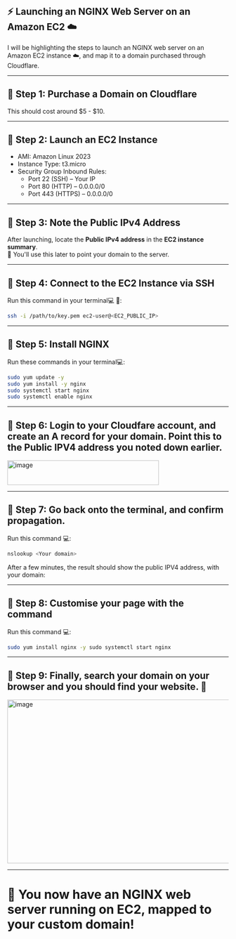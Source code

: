 ## :zap: Launching an NGINX Web Server on an Amazon EC2 :cloud:

I will be highlighting the steps to launch an NGINX web server on an Amazon EC2 instance :cloud:, and map it to a domain purchased through Cloudflare.

---

## 🔹 Step 1: Purchase a Domain on Cloudflare

This should cost around $5 - $10.

---

## 🔹 Step 2: Launch an EC2 Instance
- AMI: Amazon Linux 2023
- Instance Type: t3.micro
- Security Group Inbound Rules:
  - Port 22 (SSH) – Your IP
  - Port 80 (HTTP) – 0.0.0.0/0
  - Port 443 (HTTPS) – 0.0.0.0/0

---

## 🔹 Step 3: Note the Public IPv4 Address

After launching, locate the **Public IPv4 address** in the **EC2 instance summary**.  
📌 You'll use this later to point your domain to the server.

---

## 🔹 Step 4: Connect to the EC2 Instance via SSH

Run this command in your terminal💻 🔐:

```bash
ssh -i /path/to/key.pem ec2-user@<EC2_PUBLIC_IP>
```
---

## 🔹 Step 5: Install NGINX

Run these commands in your terminal💻:

```bash
sudo yum update -y
sudo yum install -y nginx
sudo systemctl start nginx
sudo systemctl enable nginx
```
---

## 🔹 Step 6: Login to your Cloudfare account, and create an A record for your domain. Point this to the Public IPV4 address you noted down earlier. 

<img width="345" height="56" alt="image" src="https://github.com/user-attachments/assets/78851876-e6b7-4af4-a23c-da181b57aa35" />

---

## 🔹 Step 7: Go back onto the terminal, and confirm propagation.

Run this command 💻: 

```bash
nslookup <Your domain>
```

After a few minutes, the result should show the public IPV4 address, with your domain:

---

## 🔹 Step 8: Customise your page with the command

Run this command 💻:

```bash
sudo yum install nginx -y sudo systemctl start nginx
```
---

## 🔹 Step 9: Finally, search your domain on your browser and you should find your website. :clap:
<img width="959" height="373" alt="image" src="https://github.com/user-attachments/assets/e1d9be67-76a2-4e2f-aa60-5b366cdd4d7c" />

---

# 🎉 You now have an NGINX web server running on EC2, mapped to your custom domain!

